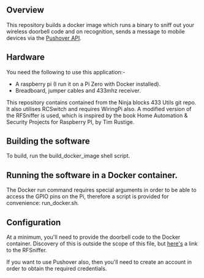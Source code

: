 ## Overview

This repository builds a docker image which runs a binary to sniff out your wireless doorbell code and on recognition, sends a message to mobile devices via the [Pushover API](https://pushover.net).

## Hardware

You need the following to use this application:-
* A raspberry pi (I run it on a Pi Zero with Docker installed).
* Breadboard, jumper cables and 433mhz receiver.

This repository contains contained from the Ninja blocks 433 Utils git repo.
It also utilises RCSwitch and requires WiringPi also.
A modified version of the RFSniffer is used, which is inspired by the book Home Automation & Security Projects for Raspberry PI, by Tim Rustige.

## Building the software

To build, run the build_docker_image shell script.

## Running the software in a Docker container.

The Docker run command requires special arguments in order to be able to access the GPIO pins on the Pi, therefore a script is provided for convenience: run_docker.sh.

## Configuration

At a minimum, you'll need to provide the doorbell code to the Docker container.
Discovery of this is outside the scope of this file, but [here's](https://github.com/ninjablocks/433Utils/tree/master/RPi_utils) a link to the RFSniffer.

If you want to use Pushover also, then you'll need to create an account in order to obtain the required credentials.
